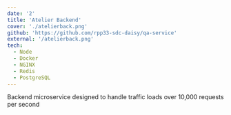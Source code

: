 ```yaml
---
date: '2'
title: 'Atelier Backend'
cover: './atelierback.png'
github: 'https://github.com/rpp33-sdc-daisy/qa-service'
external: '/atelierback.png'
tech:
  - Node
  - Docker
  - NGINX
  - Redis
  - PostgreSQL
---
```


Backend microservice designed to handle traffic loads over 10,000 requests per second
